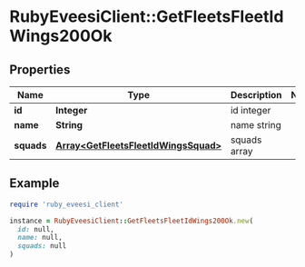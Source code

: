 # RubyEveesiClient::GetFleetsFleetIdWings200Ok

## Properties

| Name | Type | Description | Notes |
| ---- | ---- | ----------- | ----- |
| **id** | **Integer** | id integer |  |
| **name** | **String** | name string |  |
| **squads** | [**Array&lt;GetFleetsFleetIdWingsSquad&gt;**](GetFleetsFleetIdWingsSquad.md) | squads array |  |

## Example

```ruby
require 'ruby_eveesi_client'

instance = RubyEveesiClient::GetFleetsFleetIdWings200Ok.new(
  id: null,
  name: null,
  squads: null
)
```


